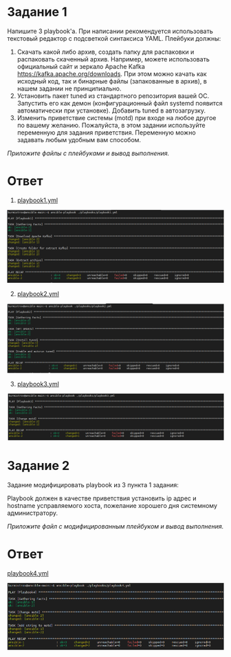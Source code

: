 # Задание 1

Напишите 3 playbook'a. При написании рекомендуется использовать текстовый редактор с подсветкой синтаксиса YAML. Плейбуки должны:

1. Скачать какой либо архив, создать папку для распаковки и распаковать скаченный архив. Например, можете использовать официальный сайт и зеркало Apache Kafka <https://kafka.apache.org/downloads>. При этом можно качать как исходный код, так и бинарные файлы (запакованные в архив), в нашем задании не принципиально.
2. Установить пакет tuned из стандартного репозитория вашей ОС. Запустить его как демон (конфигурационный файл systemd появится автоматически при установке). Добавить tuned в автозагрузку.
3. Изменить приветствие системы (motd) при входе на любое другое по вашему желанию. Пожалуйста, в этом задании используйте переменную для задания приветствия. Переменную можно задавать любым удобным вам способом.

*Приложите файлы с плейбуками и вывод выполнения.*

# Ответ

1. [playbook1.yml](playbook1.yml)  

![pic1](1.PNG)  

2. [playbook2.yml](playbook2.yml)
 
![pic2](2.PNG)  

3. [playbook3.yml](playbook3.yml) 

![pic3](3.PNG)

# Задание 2  

Задание модифицировать playbook из 3 пункта 1 задания:  

Playbook должен в качестве приветствия установить ip адрес и hostname усправляемого хоста, пожелание хорошего дня системному администратору.  

*Приложите файл с модифицированным плейбуком и вывод выполнения.*  

# Ответ  
[playbook4.yml](playbook4.yml)  

![pic4](4.PNG)